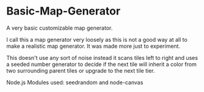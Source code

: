 # Basic-Map-Generator
A very basic customizable map generator.

I call this a map generator very loosely as this is not a good way at all to make a realistic map generator. It was made more just to experiment.

This doesn't use any sort of noise instead it scans tiles left to right and uses a seeded number generator to decide if the next tile will inherit a color from two surrounding parent tiles or upgrade to the next tile tier.

Node.js Modules used: seedrandom and node-canvas

